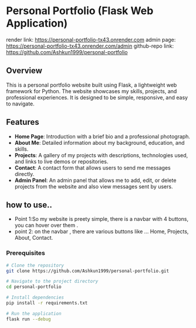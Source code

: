 # Personal Portfolio (Flask Web Application)



render link: https://personal-portfolio-tx43.onrender.com
admin page: https://personal-portfolio-tx43.onrender.com/admin
github-repo link: https://github.com/Ashkun1999/personal-portfolio


## Overview

This is a personal portfolio website built using Flask, a lightweight web framework for Python. The website showcases my skills, projects, and professional experiences. It is designed to be simple, responsive, and easy to navigate.

## Features
- **Home Page**: Introduction with a brief bio and a professional photograph.
- **About Me**: Detailed information about my background, education, and skills.
- **Projects**: A gallery of my projects with descriptions, technologies used, and links to live demos or repositories.
- **Contact**: A contact form that allows users to send me messages directly.
- **Admin Panel**: An admin panel that allows me to add, edit, or delete projects from the website and also view messages sent by users.

##  how to use..

- Point 1:So my website is preety simple, there is a navbar with 4 buttons,
you can hover over them .
- point 2: on the navbar , there are various buttons like ...
Home, Projects, About, Contact.


### Prerequisites

```bash
# Clone the repository
git clone https://github.com/Ashkun1999/personal-portfolio.git

# Navigate to the project directory
cd personal-portfolio

# Install dependencies
pip install -r requirements.txt

# Run the application
flask run --debug
```




